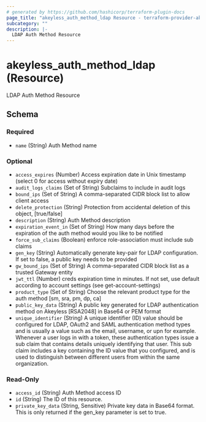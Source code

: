 ```yaml
---
# generated by https://github.com/hashicorp/terraform-plugin-docs
page_title: "akeyless_auth_method_ldap Resource - terraform-provider-akeyless"
subcategory: ""
description: |-
  LDAP Auth Method Resource
---
```


# akeyless_auth_method_ldap (Resource)

LDAP Auth Method Resource



<!-- schema generated by tfplugindocs -->
## Schema

### Required

- `name` (String) Auth Method name

### Optional

- `access_expires` (Number) Access expiration date in Unix timestamp (select 0 for access without expiry date)
- `audit_logs_claims` (Set of String) Subclaims to include in audit logs
- `bound_ips` (Set of String) A comma-separated CIDR block list to allow client access
- `delete_protection` (String) Protection from accidental deletion of this object, [true/false]
- `description` (String) Auth Method description
- `expiration_event_in` (Set of String) How many days before the expiration of the auth method would you like to be notified
- `force_sub_claims` (Boolean) enforce role-association must include sub claims
- `gen_key` (String) Automatically generate key-pair for LDAP configuration. If set to false, a public key needs to be provided
- `gw_bound_ips` (Set of String) A comma-separated CIDR block list as a trusted Gateway entity
- `jwt_ttl` (Number) creds expiration time in minutes. If not set, use default according to account settings (see get-account-settings)
- `product_type` (Set of String) Choose the relevant product type for the auth method [sm, sra, pm, dp, ca]
- `public_key_data` (String) A public key generated for LDAP authentication method on Akeyless [RSA2048] in Base64 or PEM format
- `unique_identifier` (String) A unique identifier (ID) value should be configured for LDAP, OAuth2 and SAML authentication method types and is usually a value such as the email, username, or upn for example. Whenever a user logs in with a token, these authentication types issue a sub claim that contains details uniquely identifying that user. This sub claim includes a key containing the ID value that you configured, and is used to distinguish between different users from within the same organization.

### Read-Only

- `access_id` (String) Auth Method access ID
- `id` (String) The ID of this resource.
- `private_key_data` (String, Sensitive) Private key data in Base64 format. This is only returned if the gen_key parameter is set to true.


